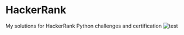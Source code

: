 # HackerRank
My solutions for HackerRank Python challenges and certification
![test](https://github.com/MarkVoitov/images/blob/main/hackerrank_python%202022.png)

